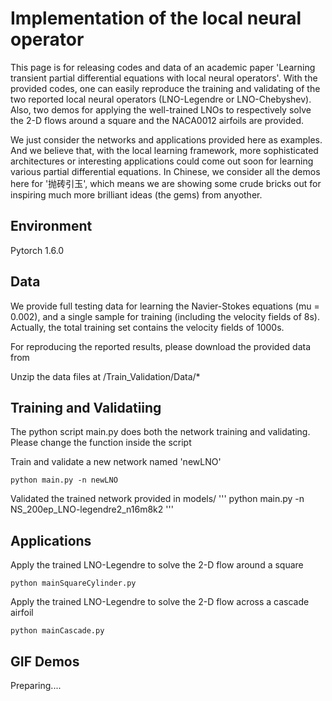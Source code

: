# Implementation of  the local neural operator

This page is for releasing codes and data of an academic paper 'Learning transient partial differential equations with local neural operators'.
With the provided codes, one can easily reproduce the training and validating of the two reported local neural operators (LNO-Legendre or LNO-Chebyshev).
Also, two demos for applying the well-trained LNOs to respectively solve the 2-D flows around a square and the NACA0012 airfoils are provided.

We just consider the networks and applications provided here as examples.
And we believe that, with the local learning framework, more sophisticated architectures or interesting applications could come out soon for learning various partial differential equations.
In Chinese, we consider all the demos here for '抛砖引玉', which means we are showing some crude bricks out for inspiring much more brilliant ideas (the gems) from anyother.

## Environment

Pytorch 1.6.0

## Data

We provide full testing data for learning the Navier-Stokes equations (mu = 0.002), and a single sample for training (including the velocity fields of 8s).
Actually, the total training set contains the velocity fields of 1000s.

For reproducing the reported results, please download the provided data from  

Unzip the data files at /Train_Validation/Data/*

## Training and Validatiing

The python script main.py does both the network training and validating.
Please change the function inside the script

Train and validate a new network named 'newLNO'
```
python main.py -n newLNO
```

Validated the trained network provided in models/
'''
python main.py -n NS_200ep_LNO-legendre2_n16m8k2
'''

## Applications

Apply the trained LNO-Legendre to solve the 2-D flow around a square

```
python mainSquareCylinder.py
```

Apply the trained LNO-Legendre to solve the 2-D flow across a cascade airfoil

```
python mainCascade.py
```

## GIF Demos

Preparing....
